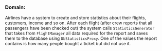 ### Domain:

Airlines have a system to create and store statistics about their flights, customers, income and so on. After each flight (after crew reports that all passengers have been checked out) the system calls ```StatisticsGenerator``` that takes from ```FlightManager``` all data required for the report and saves them to the database using ```DbStatisticsProxy```. One of the values the report contains is how many people bought a ticket but did not use it.
